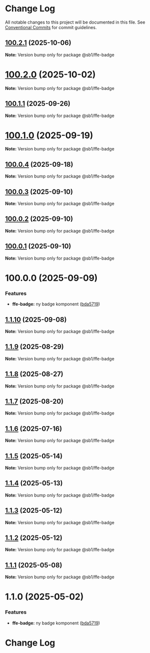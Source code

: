 # Change Log

All notable changes to this project will be documented in this file.
See [Conventional Commits](https://conventionalcommits.org) for commit guidelines.

## [100.2.1](https://github.com/SpareBank1/designsystem/compare/v100.2.0...v100.2.1) (2025-10-06)

**Note:** Version bump only for package @sb1/ffe-badge





# [100.2.0](https://github.com/SpareBank1/designsystem/compare/v100.1.1...v100.2.0) (2025-10-02)

**Note:** Version bump only for package @sb1/ffe-badge





## [100.1.1](https://github.com/SpareBank1/designsystem/compare/v100.1.0...v100.1.1) (2025-09-26)

**Note:** Version bump only for package @sb1/ffe-badge





# [100.1.0](https://github.com/SpareBank1/designsystem/compare/v100.0.4...v100.1.0) (2025-09-19)

**Note:** Version bump only for package @sb1/ffe-badge





## [100.0.4](https://github.com/SpareBank1/designsystem/compare/v100.0.3...v100.0.4) (2025-09-18)

**Note:** Version bump only for package @sb1/ffe-badge





## [100.0.3](https://github.com/SpareBank1/designsystem/compare/v100.0.2...v100.0.3) (2025-09-10)

**Note:** Version bump only for package @sb1/ffe-badge





## [100.0.2](https://github.com/SpareBank1/designsystem/compare/v100.0.1...v100.0.2) (2025-09-10)

**Note:** Version bump only for package @sb1/ffe-badge





## [100.0.1](https://github.com/SpareBank1/designsystem/compare/v100.0.0...v100.0.1) (2025-09-10)

**Note:** Version bump only for package @sb1/ffe-badge





# 100.0.0 (2025-09-09)


### Features

* **ffe-badge:** ny badge komponent ([bda5719](https://github.com/SpareBank1/designsystem/commit/bda5719362c0b59ab57daefc59344f172780368e))





## [1.1.10](https://github.com/SpareBank1/designsystem/compare/@sb1/ffe-badge@1.1.9...@sb1/ffe-badge@1.1.10) (2025-09-08)

**Note:** Version bump only for package @sb1/ffe-badge





## [1.1.9](https://github.com/SpareBank1/designsystem/compare/@sb1/ffe-badge@1.1.8...@sb1/ffe-badge@1.1.9) (2025-08-29)

**Note:** Version bump only for package @sb1/ffe-badge





## [1.1.8](https://github.com/SpareBank1/designsystem/compare/@sb1/ffe-badge@1.1.7...@sb1/ffe-badge@1.1.8) (2025-08-27)

**Note:** Version bump only for package @sb1/ffe-badge





## [1.1.7](https://github.com/SpareBank1/designsystem/compare/@sb1/ffe-badge@1.1.6...@sb1/ffe-badge@1.1.7) (2025-08-20)

**Note:** Version bump only for package @sb1/ffe-badge





## [1.1.6](https://github.com/SpareBank1/designsystem/compare/@sb1/ffe-badge@1.1.5...@sb1/ffe-badge@1.1.6) (2025-07-16)

**Note:** Version bump only for package @sb1/ffe-badge





## [1.1.5](https://github.com/SpareBank1/designsystem/compare/@sb1/ffe-badge@1.1.4...@sb1/ffe-badge@1.1.5) (2025-05-14)

**Note:** Version bump only for package @sb1/ffe-badge





## [1.1.4](https://github.com/SpareBank1/designsystem/compare/@sb1/ffe-badge@1.1.3...@sb1/ffe-badge@1.1.4) (2025-05-13)

**Note:** Version bump only for package @sb1/ffe-badge





## [1.1.3](https://github.com/SpareBank1/designsystem/compare/@sb1/ffe-badge@1.1.2...@sb1/ffe-badge@1.1.3) (2025-05-12)

**Note:** Version bump only for package @sb1/ffe-badge





## [1.1.2](https://github.com/SpareBank1/designsystem/compare/@sb1/ffe-badge@1.1.1...@sb1/ffe-badge@1.1.2) (2025-05-12)

**Note:** Version bump only for package @sb1/ffe-badge





## [1.1.1](https://github.com/SpareBank1/designsystem/compare/@sb1/ffe-badge@1.1.0...@sb1/ffe-badge@1.1.1) (2025-05-08)

**Note:** Version bump only for package @sb1/ffe-badge





# 1.1.0 (2025-05-02)


### Features

* **ffe-badge:** ny badge komponent ([bda5719](https://github.com/SpareBank1/designsystem/commit/bda5719362c0b59ab57daefc59344f172780368e))





# Change Log
